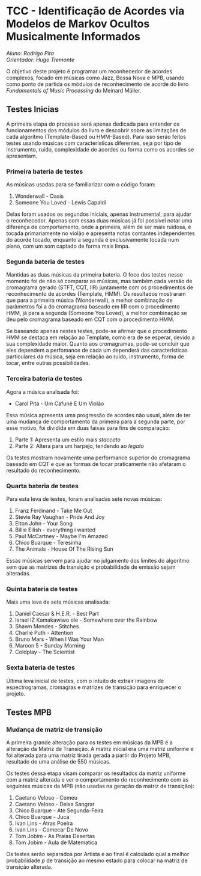 # TCC - Identificação de Acordes via Modelos de Markov Ocultos Musicalmente Informados

_Aluno: Rodrigo Pita_ <br>
_Orientador: Hugo Tremonte_

O objetivo deste projeto é programar um reconhecedor de acordes complexos, focado em músicas como Jazz, Bossa Nova e MPB, usando como ponto de partida os módulos de reconhecimento de acorde do livro _Fundamentals of Music Processing_ do Meinard Müller. 

## Testes Inicias
A primeira etapa do processo será apenas dedicada para entender os funcionamentos dos módulos do livro e descobrir sobre as limitações de cada algoritmo (Template-Based ou HMM-Based). Para isso serão feitos testes usando músicas com características diferentes, seja por tipo de instrumento, ruído, complexidade de acordes ou forma como os acordes se apresentam. 

### Primeira bateria de testes
As músicas usadas para se familiarizar com o código foram:
1. Wonderwall - Oasis
2. Someone You Loved - Lewis Capaldi

Delas foram usados os segundos iniciais, apenas instrumental, para ajudar o reconhecedor. Apenas com essas duas músicas já foi possível notar uma diferença de comportamento, onde a primeira, além de ser mais ruidosa, é tocada primariamente no violão e apresenta notas contantes independentes do acorde tocado, enquanto a segunda é exclusivamente tocada num piano, com um som captado de forma mais limpa. 

### Segunda bateria de testes
Mantidas as duas músicas da primeira bateria. O foco dos testes nesse momento foi de não só comparar as músicas, mas também cada versão de cromagrama gerado (STFT, CQT, IIR) juntamente com os procedimentos de reconhecimento de acordes (Template, HMM). Os resultados mostraram que para a primeira música (Wonderwall), a melhor combinação de parâmetros foi a do cromagrama baseado em IIR com o procedimento HMM, já para a segunda (Someone You Loved), a melhor combinação se deu pelo cromagrama baseado em CQT com o procedimento HMM. 

Se baseando apenas nestes testes, pode-se afirmar que o procedimento HMM se destaca em relação ao Template, como era de se esperar, devido a sua complexidade maior. Quanto aos cromagramas, pode-se concluir que eles dependem a perfomance de cada um dependerá das características particulares da música, seja em relação ao ruído, instrumento, forma de tocar, entre outras possibilidades.

### Terceira bateria de testes
Agora a música analisada foi:
- Carol Pita - Um Cafuné E Um Violão

Essa música apresenta uma progressão de acordes não usual, além de ter uma mudança de comportamento da primeira para a segunda parte, por esse motivo, foi dividida em duas faixas para fins de comparação:
1. Parte 1: Apresenta um estilo mais _staccato_
2. Parte 2: Altera para um harpejo, tendendo ao _legato_

Os testes mostram novamente uma performance superior do cromagrama baseado em CQT e que as formas de tocar praticamente não afetaram o resultado do reconhecimento. 

### Quarta bateria de testes
Para esta leva de testes, foram analisadas sete novas músicas:
1. Franz Ferdinand - Take Me Out
2. Stevie Ray Vaughan - Pride And Joy
3. Elton John - Your Song
4. Billie Eilish - everything i wanted
5. Paul McCartney - Maybe I'm Amazed
6. Chico Buarque - Teresinha
7. The Animals - House Of The Rising Sun

Essas músicas servem para ajudar no julgamento dos limites do algoritmo sem que as matrizes de transição e probabilidade de emissão sejam alteradas. 

### Quinta bateria de testes
Mais uma leva de sete músicas analisada:
1. Daniel Caesar & H.E.R. - Best Part
2. Israel IZ Kamakawiwo ole - Somewhere over the Rainbow
3. Shawn Mendes - Stitches
4. Charlie Puth - Attention
5. Bruno Mars - When I Was Your Man
6. Maroon 5 - Sunday Morning
7. Coldplay - The Scientist

### Sexta bateria de testes
Última leva inicial de testes, com o intuito de extrair imagens de espectrogramas, cromagras e matrizes de transição para enriquecer o projeto.

## Testes MPB

### Mudança de matriz de transição
A primeira grande alteração para os testes em músicas da MPB é a alteração da Matriz de Transição. A matriz inicial era uma matriz uniforme e foi alterada para uma matriz tirada gerada a partir do Projeto MPB, resultado de uma análise de 550 músicas. 

Os testes dessa etapa visam comparar os resultados da matriz uniforme com a matriz alterada e ver o comportamento do reconhecimento com as seguintes músicas da MPB (não usadas na geração da matriz de transição):

1. Caetano Veloso - Comeu
2. Caetano Veloso - Deixa Sangrar
3. Chico Buarque - Ate Segunda-Feira
4. Chico Buarque - Juca
5. Ivan Lins - Atras Poeira
6. Ivan Lins - Comecar De Novo
7. Tom Jobim - As Praias Desertas
8. Tom Jobim - Aula de Matematica
 
Os testes serão separados por Artista e ao final é calculado qual a melhor probabilidade _p_ de transição ao mesmo estado para colocar na matriz de transição alterada.
 
 
 